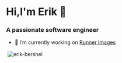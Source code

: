 <h1 align="left">Hi,I'm Erik 👋</h1>
<h3 align="left">A passionate software engineer</h3>

- 🔭 I’m currently working on [Runner Images](https://github.com/actions/runner-images)

<p>&nbsp;<img align="center" src="https://github-readme-stats.vercel.app/api?username=erik-bershel&show_icons=true&locale=en&theme=transparent" alt="erik-bershel" /></p>
